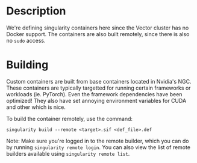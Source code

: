 # Description
We're defining singularity containers here since the Vector cluster has no
Docker support. The containers are also built remotely, since there is also
no `sudo` access.


# Building
Custom containers are built from base containers located in Nvidia's NGC. These
containers are typically targetted for running certain frameworks or workloads
(ie. PyTorch). Even the framework dependencies have been optimized! They also
have set annoying environment variables for CUDA and other which is nice.

To build the container remotely, use the command:
```
singularity build --remote <target>.sif <def_file>.def
```

Note: Make sure you're logged in to the remote builder, which you can do by
running `singularity remote login`. You can also view the list of remote
builders available using `singularity remote list`.
